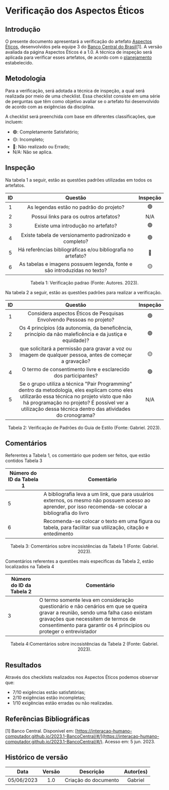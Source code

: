 # Verificação dos Aspectos Éticos

## Introdução

O presente documento apresentará a verificação do artefato [Aspectos Éticos](https://interacao-humano-computador.github.io/2023.1-BancoCentral/#/analise_requisitos/aspectos_eticos), desenvolvidos pela equipe 3 do [Banco Central do Brasil](https://interacao-humano-computador.github.io/2023.1-BancoCentral/)[1]. A versão avaliada da página Aspectos Éticos é a 1.0. A técnica de inspeção será aplicada para verificar esses artefatos, de acordo com o [planejamento](../planejamento.md) estabelecido.

## Metodologia

Para a verificação, será adotada a técnica de inspeção, a qual será realizada por meio de uma checklist. Essa checklist consiste em uma série de perguntas que têm como objetivo avaliar se o artefato foi desenvolvido de acordo com as exigências da disciplina.

A checklist será preenchida com base em diferentes classificações, que incluem:

- 🟢: Completamente Satisfatório;
- 🟡: Incompleto;
- 🔴: Não realizado ou Errado;
- N/A: Não se aplica.

## Inspeção

Na tabela 1 a seguir, estão as questões padrões utilizadas em todos os artefatos.

| ID |                                 Questão                                 | Inspeção |
| :-: | :-----------------------------------------------------------------------: | :--------: |
| 1 |                 As legendas estão no padrão do projeto?                 |     🟢     |
| 2 |                  Possui links para os outros artefatos?                  |    N/A    |
| 3 |                   Existe uma introdução no artefato?                   |     🟢     |
| 4 |          Existe tabela de versionamento padronizado e completo?          |     🟢     |
| 5 |      Há referências bibliográficas e/ou bibliografia no artefato?      |     🔴     |
| 6 | As tabelas e imagens possuem legenda, fonte e são introduzidas no texto? |     🟡     |

<div style="text-align: center">
    <p> Tabela 1: Verificação padrao (Fonte: Autores. 2023).</p>
</div>

Na tabela 2 a seguir, estão as questões padrões para realizar a verificação.

| ID |                                                                                                                               Questão                                                                                                                               | Inspeção |
| :-: | :-------------------------------------------------------------------------------------------------------------------------------------------------------------------------------------------------------------------------------------------------------------------: | :--------: |
| 1 |                                                                                                Considera aspectos Éticos de Pesquisas Envolvendo Pessoas no projeto?                                                                                                |     🟢     |
| 2 |                                                                            Os 4 princípios (da autonomia, da beneficência, princípio da não maleficência e da justiça e equidade)?                                                                            |     🟢     |
| 3 |                                                                             que solicitará a permissão para gravar a voz ou imagem de qualquer pessoa, antes de começar a gravação?                                                                             |     🟡     |
| 4 |                                                                                                    O termo de consentimento livre e esclarecido dos participantes?                                                                                                    |     🟢     |
| 5 | Se o grupo utiliza a técnica "Pair Programming" dentro da metodologia, eles explicam como eles utilizarão essa técnica no projeto visto que não há programação no projeto? É possível ver a utilização dessa técnica dentro das atividades do cronograma? |    N/A    |

<div style="text-align: center">
    <p> Tabela 2: Verificação de Padrões do Guia de Estilo (Fonte: Gabriel. 2023).</p>
</div>

## Comentários

Referentes a Tabela 1, os comentário que podem ser feitos, que estão contidos Tabela 3

| Número do ID da Tabela 1 | Comentário                                                                                                                                                 |
| ------------------------- | ----------------------------------------------------------------------------------------------------------------------------------------------------------- |
| 5                         | A bibliografia leva a um link, que para usuários externos, os mesmo não possuem acesso ao aprender, por isso recomenda-se colocar a bibliografia do livro |
| 6                         | Recomenda-se colocar o texto em uma figura ou tabela, para facilitar sua utilização, citação e entedimento                                              |

<div style="text-align: center">
    <p> Tabela 3: Comentários sobre incosistências da Tabela 1 (Fonte: Gabriel. 2023).</p>
</div>

Comentários referentes a questões mais especificas da Tabela 2, estão localizados na Tabela 4

| Número do ID da Tabela 2 | Comentário                                                                                                                                                                                                                                             |
| ------------------------- | ------------------------------------------------------------------------------------------------------------------------------------------------------------------------------------------------------------------------------------------------------- |
| 3                         | O termo somente leva em consideração questionário e não cenários em que se queira gravar a reunião, sendo uma falha caso existam gravações que necessitem de termos de consentimento para garantir os 4 princípios ou proteger o entrevistador |

<div style="text-align: center">
    <p> Tabela 4:Comentários sobre incosistências da Tabela 2 (Fonte: Gabriel. 2023).</p>
</div>

## Resultados

Através dos checklists realizados nos Aspectos Éticos podemos observar que:

- 7/10 exigências estão satisfatórias;
- 2/10 exigências estão incompletas;
- 1/10 exigências estão erradas ou não realizadas.

## Referências Bibliográficas

[1] Banco Central. Disponível em: [https://interacao-humano-computador.github.io/2023.1-BancoCentral/#/](https://interacao-humano-computador.github.io/2023.1-BancoCentral/#/). Acesso em: 5 jun. 2023.‌
‌

## Histórico de versão

|    Data    | Versão |      Descrição      | Autor(es) |
| :--------: | :-----: | :--------------------: | :-------: |
| 05/06/2023 |   1.0   | Criação do documento |  Gabriel  |

